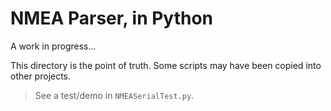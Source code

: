 # NMEA Parser, in Python
A work in progress...

This directory is the point of truth. Some scripts may have been copied into other projects.

> See a test/demo in `NMEASerialTest.py`.

